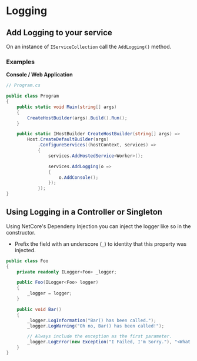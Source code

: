 # Logging

## Add Logging to your service

On an instance of `IServiceCollection` call the `AddLogging()` method.

### Examples
**Console / Web Application**
```csharp
// Program.cs

public class Program
{
    public static void Main(string[] args)
    {
        CreateHostBuilder(args).Build().Run();
    }

    public static IHostBuilder CreateHostBuilder(string[] args) =>
        Host.CreateDefaultBuilder(args)
            .ConfigureServices((hostContext, services) =>
            {
                services.AddHostedService<Worker>();

                services.AddLogging(o =>
                {
                    o.AddConsole();
                });
            });
}
```

## Using Logging in a Controller or Singleton

Using NetCore's Dependeny Injection you can inject the logger like so in the constructor.

* Prefix the field with an underscore (`_`) to identity that this property was injected.

```csharp
public class Foo
{
    private readonly ILogger<Foo> _logger;

    public Foo(ILogger<Foo> logger)
    {
        _logger = logger;
    }

    public void Bar()
    {
        _logger.LogInformation("Bar() has been called.");
        _logger.LogWarning("Oh no, Bar() has been called!");

        // Always include the exception as the first parameter.
        _logger.LogError(new Exception("I Failed, I'm Sorry."), "<What we're you trying to achieve?>")
    }
}
```

